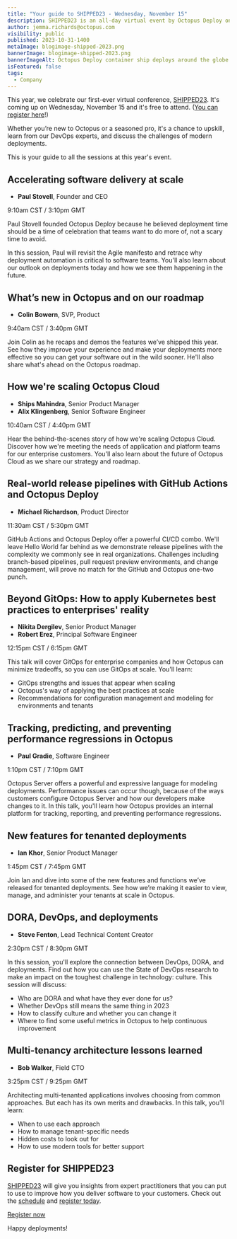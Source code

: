 ```yaml
---
title: "Your guide to SHIPPED23 - Wednesday, November 15"
description: SHIPPED23 is an all-day virtual event by Octopus Deploy on November 15, 2023. Join us for discussions about managing complex hybrid deployments at scale.
author: jemma.richards@octopus.com
visibility: public
published: 2023-10-31-1400
metaImage: blogimage-shipped-2023.png
bannerImage: blogimage-shipped-2023.png
bannerImageAlt: Octopus Deploy container ship deploys around the globe with buildings and the DevOps infinity.
isFeatured: false
tags: 
  - Company
---
```


This year, we celebrate our first-ever virtual conference, [SHIPPED23](https://octopus.com/shipped). It's coming up on Wednesday, November 15 and it's free to attend. ([You can register here](https://streamyard.com/watch/jpEyzQR8W7qr)!)

Whether you’re new to Octopus or a seasoned pro, it's a chance to upskill, learn from our DevOps experts, and discuss the challenges of modern deployments. 

This is your guide to all the sessions at this year's event.

## Accelerating software delivery at scale

- **Paul Stovell**, Founder and CEO
 
9:10am CST / 3:10pm GMT

Paul Stovell founded Octopus Deploy because he believed deployment time should be a time of celebration that teams want to do more of, not a scary time to avoid.

In this session, Paul will revisit the Agile manifesto and retrace why deployment automation is critical to software teams. You'll also learn about our outlook on deployments today and how we see them happening in the future.

## What’s new in Octopus and on our roadmap

- **Colin Bowern**, SVP, Product 

9:40am CST / 3:40pm GMT

Join Colin as he recaps and demos the features we’ve shipped this year. See how they improve your experience and make your deployments more effective so you can get your software out in the wild sooner. He'll also share what's ahead on the Octopus roadmap.

## How we're scaling Octopus Cloud

- **Ships Mahindra**, Senior Product Manager
- **Alix Klingenberg**, Senior Software Engineer 

10:40am CST / 4:40pm GMT

Hear the behind-the-scenes story of how we're scaling Octopus Cloud. Discover how we're meeting the needs of application and platform teams for our enterprise customers. You'll also learn about the future of Octopus Cloud as we share our strategy and roadmap.

## Real-world release pipelines with GitHub Actions and Octopus Deploy

- **Michael Richardson**, Product Director

11:30am CST / 5:30pm GMT

GitHub Actions and Octopus Deploy offer a powerful CI/CD combo. We'll leave Hello World far behind as we demonstrate release pipelines with the complexity we commonly see in real organizations. Challenges including branch-based pipelines, pull request preview environments, and change management, will prove no match for the GitHub and Octopus one-two punch.

## Beyond GitOps: How to apply Kubernetes best practices to enterprises' reality

- **Nikita Dergilev**, Senior Product Manager
- **Robert Erez**, Principal Software Engineer

12:15pm CST / 6:15pm GMT

This talk will cover GitOps for enterprise companies and how Octopus can minimize tradeoffs, so you can use GitOps at scale. You'll learn:

- GitOps strengths and issues that appear when scaling
- Octopus's way of applying the best practices at scale
- Recommendations for configuration management and modeling for environments and tenants

## Tracking, predicting, and preventing performance regressions in Octopus

- **Paul Gradie**, Software Engineer

1:10pm CST / 7:10pm GMT

Octopus Server offers a powerful and expressive language for modeling deployments. Performance issues can occur though, because of the ways customers configure Octopus Server and how our developers make changes to it. In this talk, you'll learn how Octopus provides an internal platform for tracking, reporting, and preventing performance regressions.

## New features for tenanted deployments

- **Ian Khor**, Senior Product Manager

1:45pm CST / 7:45pm GMT

Join Ian and dive into some of the new features and functions we’ve released for tenanted deployments. See how we’re making it easier to view, manage, and administer your tenants at scale in Octopus.

## DORA, DevOps, and deployments

- **Steve Fenton**, Lead Technical Content Creator

2:30pm CST / 8:30pm GMT

In this session, you'll explore the connection between DevOps, DORA, and deployments. Find out how you can use the State of DevOps research to make an impact on the toughest challenge in technology: culture. This session will discuss:

- Who are DORA and what have they ever done for us?
- Whether DevOps still means the same thing in 2023
- How to classify culture and whether you can change it
- Where to find some useful metrics in Octopus to help continuous improvement

## Multi-tenancy architecture lessons learned

- **Bob Walker**, Field CTO

3:25pm CST / 9:25pm GMT

Architecting multi-tenanted applications involves choosing from common approaches. But each has its own merits and drawbacks. In this talk, you'll learn:

- When to use each approach
- How to manage tenant-specific needs
- Hidden costs to look out for
- How to use modern tools for better support

## Register for SHIPPED23

[SHIPPED23](https://octopus.com/shipped) will give you insights from expert practitioners that you can put to use to improve how you deliver software to your customers. Check out the [schedule](https://octopus.com/shipped/schedule) and [register today](https://streamyard.com/watch/jpEyzQR8W7qr).

<span><a class="btn btn-success" href="https://streamyard.com/watch/jpEyzQR8W7qr">Register now</a></span>

Happy deployments!
